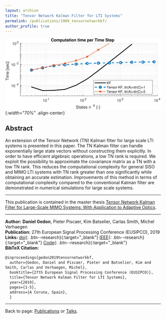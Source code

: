 ```yaml
---
layout: archive
title: "Tensor Network Kalman Filter for LTI Systems"
permalink: /publications/1909_tensornetworkkf/
author_profile: true
---
```


![](/images/publications/1909_tensornetworkkf.png){:width="70%" .align-center}


## Abstract

An extension of the Tensor Network (TN) Kalman filter for large scale LTI systems is presented in this paper. 
The TN Kalman filter can handle exponentially large state vectors without constructing them explicitly. In order to 
have efficient algebraic operations, a low TN rank is required. We exploit the possibility to approximate the 
covariance matrix as a TN with a low TN rank. This reduces the computational complexity for general SISO and MIMO 
LTI systems with TN rank greater than one significantly while obtaining an accurate estimation. Improvements of 
this method in terms of computational complexity compared to the conventional Kalman filter are demonstrated in 
numerical simulations for large scale systems.

---
This publication is contained in the master thesis
[Tensor Network Kalman Filter for Large-Scale MIMO Systems: With Application to Adaptive Optics](/publications/1907_masterthesis/).

---
**Author:** **Daniel Gedon**, Pieter Piscaer, Kim Batselier, Carlas Smith, Michel Verhaegen\
**Publication:** 27th European Signal Processing Conference (EUSIPCO), 2019\
**Links:** 
[doi](https://doi.org/10.23919/EUSIPCO.2019.8902976){: .btn--research}{:target="_blank"}
[IEEE](https://ieeexplore.ieee.org/abstract/document/8902976){: .btn--research}{:target="_blank"}
[Code](https://github.com/dgedon/Tensor-Kalman-Filter){: .btn--research}{:target="_blank"}\
**BibTeX Citation:**
```
@inproceedings{gedon2019tensornetworkkf,
  author={Gedon, Daniel and Piscaer, Pieter and Batselier, Kim and Smith, Carlas and Verhaegen, Michel},
  booktitle={27th European Signal Processing Conference (EUSIPCO)}, 
  title={Tensor Network Kalman Filter for LTI Systems}, 
  year={2019},
  pages={1-5},
  address={A Coruna, Spain},
  }
```

---
Back to page: [Publications](\publications) or [Talks](\talks).